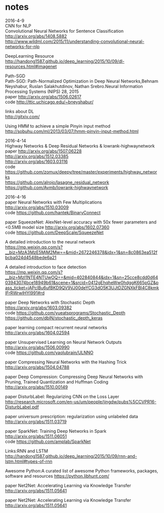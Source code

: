 # notes

2016-4-9   
CNN for NLP    
Convolutional Neural Networks for Sentence Classification  http://arxiv.org/abs/1408.5882        
http://www.wildml.com/2015/11/understanding-convolutional-neural-networks-for-nlp  

DeepLearning Resource   
http://handong1587.github.io/deep_learning/2015/10/09/dl-resources.html#imagenet  
  
Path-SGD   
Path-SGD: Path-Normalized Optimization in Deep Neural Networks,Behnam Neyshabur, Ruslan Salakhutdinov, Nathan Srebro.Neural Information Processing Systems (NIPS) 28, 2015    
paper http://arxiv.org/abs/1506.02617   
code http://ttic.uchicago.edu/~bneyshabur/   

links about DL   
http://gitxiv.com/   

Using HMM to achieve a simple Pinyin input method   
http://sobuhu.com/ml/2013/03/07/hmm-pinyin-input-method.html    

2016-4-14   
Highway Networks & Deep Residual Networks & lowrank-highwaynetwork    
paper http://arxiv.org/abs/1507.06228    
http://arxiv.org/abs/1512.03385    
http://arxiv.org/abs/1603.03116     
code  https://github.com/zomux/deepy/tree/master/experiments/highway_networks    
https://github.com/alrojo/lasagne_residual_network    
https://github.com/Avmb/lowrank-highwaynetwork    

2016-4-16   
paper  Neural Networks with Few Multiplications http://arxiv.org/abs/1510.03009    
code  https://github.com/hantek/BinaryConnect   

paper  SqueezeNet: AlexNet-level accuracy with 50x fewer parameters and <0.5MB model size  http://arxiv.org/abs/1602.07360   
code  https://github.com/DeepScale/SqueezeNet   

A detailed introduction to the neural network    
https://mp.weixin.qq.com/s?__biz=MzA3MzE5MjM2Mw==&mid=2672246378&idx=1&sn=8c0863ea512fbcba024d4548bede6a21   

A detailed introduction to face detection   
https://mp.weixin.qq.com/s?__biz=MzI1NTE4NTUwOQ==&mid=402840844&idx=1&sn=25cce8cdd0d6403943074bce18949b61&scene=1&srcid=0412gEhqheWw0hdggK665pGZ&pass_ticket=jAPclBu6ufBKD9QV9VJ00deYCG3dO5K3UJtDZGNXkFBl4C8kmklFrRWrwlHYI991#rd    

paper  Deep Networks with Stochastic Depth  https://arxiv.org/abs/1603.09382     
code  https://github.com/yueatsprograms/Stochastic_Depth   
      https://github.com/dblN/stochastic_depth_keras

paper  learning compact recurrent neural networks http://arxiv.org/abs/1604.02594  

paper  Unsupervised Learning on Neural Network Outputs http://arxiv.org/abs/1506.00990   
code  https://github.com/yaolubrain/ULNNO    

paper  Compressing Neural Networks with the Hashing Trick  http://arxiv.org/abs/1504.04788   

paper   Deep Compression: Compressing Deep Neural Networks with Pruning, Trained Quantization and Huffman Coding  http://arxiv.org/abs/1510.00149

paper  DisturbLabel: Regularizing CNN on the Loss Layer  http://research.microsoft.com/en-us/um/people/jingdw/pubs%5CCVPR16-DisturbLabel.pdf

paper  universum prescription: regularization using unlabeled data  http://arxiv.org/abs/1511.03719   

paper SparkNet: Training Deep Networks in Spark http://arxiv.org/abs/1511.06051   
code  https://github.com/amplab/SparkNet

Links:RNN and LSTM http://handong1587.github.io/deep_learning/2015/10/09/rnn-and-lstm.html#types-of-rnn

Awesome Python:A curated list of awesome Python frameworks, packages, software and resources https://python.libhunt.com/


paper Net2Net: Accelerating Learning via Knowledge Transfer  http://arxiv.org/abs/1511.05641    

paper Net2Net: Accelerating Learning via Knowledge Transfer  http://arxiv.org/abs/1511.05641
